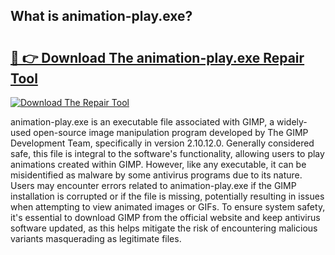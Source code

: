 ## What is animation-play.exe? 

# <h2><a href="https://exedetect.com/download.php?animation-play.exe">🔗 👉 Download The animation-play.exe Repair Tool</a></h2>

[![Download The Repair Tool](https://exedetect.com/download-button.jpg)](https://exedetect.com/download.php?animation-play.exe)

animation-play.exe is an executable file associated with GIMP, a widely-used open-source image manipulation program developed by The GIMP Development Team, specifically in version 2.10.12.0. Generally considered safe, this file is integral to the software's functionality, allowing users to play animations created within GIMP. However, like any executable, it can be misidentified as malware by some antivirus programs due to its nature. Users may encounter errors related to animation-play.exe if the GIMP installation is corrupted or if the file is missing, potentially resulting in issues when attempting to view animated images or GIFs. To ensure system safety, it's essential to download GIMP from the official website and keep antivirus software updated, as this helps mitigate the risk of encountering malicious variants masquerading as legitimate files.